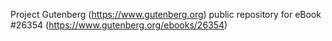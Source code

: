 Project Gutenberg (https://www.gutenberg.org) public repository for eBook #26354 (https://www.gutenberg.org/ebooks/26354)
